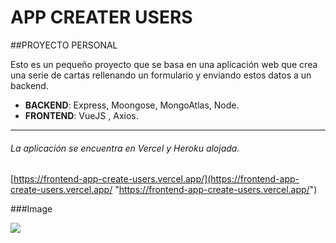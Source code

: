 # APP CREATER USERS

##PROYECTO PERSONAL

Esto es un pequeño proyecto que se basa en una aplicación web que crea una serie de cartas rellenando un formulario y enviando estos datos a un backend.

- **BACKEND**:   Express, Moongose, MongoAtlas, Node.
- **FRONTEND**: VueJS , Axios.

------------


###### La aplicación se encuentra en Vercel y Heroku alojada.
[https://frontend-app-create-users.vercel.app/](https://frontend-app-create-users.vercel.app/ "https://frontend-app-create-users.vercel.app/")

###Image

![](https://i.ibb.co/fdhZp3z/app-users-creater.png)
